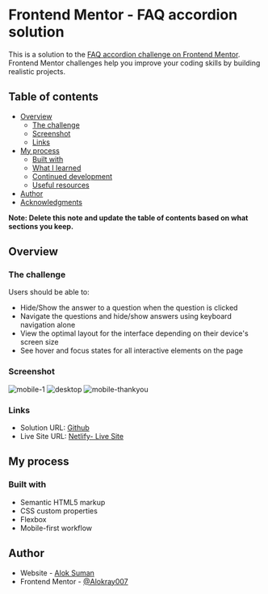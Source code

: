 # Frontend Mentor - FAQ accordion solution

This is a solution to the [FAQ accordion challenge on Frontend Mentor](https://www.frontendmentor.io/challenges/faq-accordion-wyfFdeBwBz). Frontend Mentor challenges help you improve your coding skills by building realistic projects.

## Table of contents

- [Overview](#overview)
  - [The challenge](#the-challenge)
  - [Screenshot](#screenshot)
  - [Links](#links)
- [My process](#my-process)
  - [Built with](#built-with)
  - [What I learned](#what-i-learned)
  - [Continued development](#continued-development)
  - [Useful resources](#useful-resources)
- [Author](#author)
- [Acknowledgments](#acknowledgments)

**Note: Delete this note and update the table of contents based on what sections you keep.**

## Overview

### The challenge

Users should be able to:

- Hide/Show the answer to a question when the question is clicked
- Navigate the questions and hide/show answers using keyboard navigation alone
- View the optimal layout for the interface depending on their device's screen size
- See hover and focus states for all interactive elements on the page

### Screenshot

![mobile-1](https://raw.github.com/Alokray007/Interactive-Rating-Component-FM/main/screenshots/mobile-design.png)
![desktop](https://raw.github.com/Alokray007/Interactive-Rating-Component-FM/main/screenshots/desktop-design.png)
![mobile-thankyou](https://raw.github.com/Alokray007/Interactive-Rating-Component-FM/main/screenshots/mobile-thank-you-state.png)


### Links

- Solution URL: [Github](https://github.com/Alokray007/Interactive-Rating-Component-FM)
- Live Site URL: [Netlify- Live Site](https://iratingcomp.netlify.app/)

## My process

### Built with

- Semantic HTML5 markup
- CSS custom properties
- Flexbox
- Mobile-first workflow

## Author

- Website - [Alok Suman](https://portfolio-alok1.netlify.app/)
- Frontend Mentor - [@Alokray007](https://www.frontendmentor.io/profile/Alokray007)
